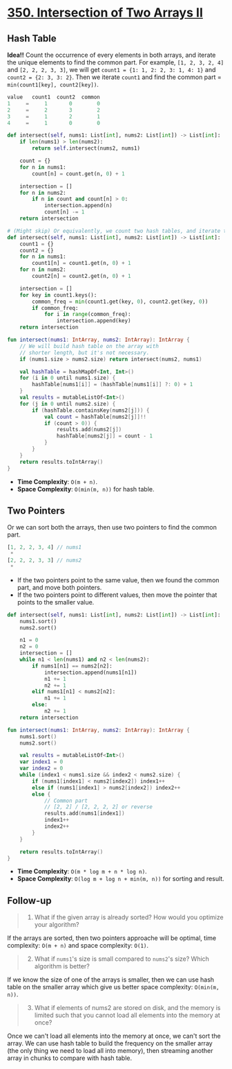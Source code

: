 # [350. Intersection of Two Arrays II](https://leetcode.com/problems/intersection-of-two-arrays-ii/)

## Hash Table

**Idea!!** Count the occurrence of every elements in both arrays, and iterate the unique elements to find the common part. For example, `[1, 2, 3, 2, 4]` and `[2, 2, 2, 3, 3]`, we will get `count1 = {1: 1, 2: 2, 3: 1, 4: 1}` and `count2 = {2: 3, 3: 2}`. Then we iterate `count1` and find the common part = `min(count1[key], count2[key])`.

```js
value   count1  count2  common
1     =     1       0        0
2     =     2       3        2
3     =     1       2        1
4     =     1       0        0
```

```python
def intersect(self, nums1: List[int], nums2: List[int]) -> List[int]:
    if len(nums1) > len(nums2):
        return self.intersect(nums2, nums1)

    count = {}
    for n in nums1:
        count[n] = count.get(n, 0) + 1

    intersection = []
    for n in nums2:
        if n in count and count[n] > 0:
            intersection.append(n)
            count[n] -= 1
    return intersection

# (Might skip) Or equivalently, we count two hash tables, and iterate the unique elements to find the common part.
def intersect(self, nums1: List[int], nums2: List[int]) -> List[int]:
    count1 = {}
    count2 = {}
    for n in nums1:
        count1[n] = count1.get(n, 0) + 1
    for n in nums2:
        count2[n] = count2.get(n, 0) + 1

    intersection = []
    for key in count1.keys():
        common_freq = min(count1.get(key, 0), count2.get(key, 0))
        if common_freq:
            for i in range(common_freq):
                intersection.append(key)
    return intersection
```

```kotlin
fun intersect(nums1: IntArray, nums2: IntArray): IntArray {
    // We will build hash table on the array with
    // shorter length, but it's not necessary.
    if (nums1.size > nums2.size) return intersect(nums2, nums1)

    val hashTable = hashMapOf<Int, Int>()
    for (i in 0 until nums1.size) {
        hashTable[nums1[i]] = (hashTable[nums1[i]] ?: 0) + 1
    }
    val results = mutableListOf<Int>()
    for (j in 0 until nums2.size) {
        if (hashTable.containsKey(nums2[j])) {
            val count = hashTable[nums2[j]]!!
            if (count > 0)) {
                results.add(nums2[j])
                hashTable[nums2[j]] = count - 1
            }
        }
    }
    return results.toIntArray()
}
```

- **Time Complexity**: `O(m + n)`.
- **Space Complexity**: `O(min(m, n))` for hash table.

## Two Pointers

Or we can sort both the arrays, then use two pointers to find the common part.

```js
[1, 2, 2, 3, 4] // nums1
 *
[2, 2, 2, 3, 3] // nums2
 *
```

- If the two pointers point to the same value, then we found the common part, and move both pointers.
- If the two pointers point to different values, then move the pointer that points to the smaller value.

```python
def intersect(self, nums1: List[int], nums2: List[int]) -> List[int]:
    nums1.sort()
    nums2.sort()

    n1 = 0
    n2 = 0
    intersection = []
    while n1 < len(nums1) and n2 < len(nums2):
        if nums1[n1] == nums2[n2]:
            intersection.append(nums1[n1])
            n1 += 1
            n2 += 1
        elif nums1[n1] < nums2[n2]:
            n1 += 1
        else:
            n2 += 1
    return intersection
```

```kotlin
fun intersect(nums1: IntArray, nums2: IntArray): IntArray {
    nums1.sort()
    nums2.sort()

    val results = mutableListOf<Int>()
    var index1 = 0
    var index2 = 0
    while (index1 < nums1.size && index2 < nums2.size) {
        if (nums1[index1] < nums2[index2]) index1++
        else if (nums1[index1] > nums2[index2]) index2++
        else {
            // Common part
            // [2, 2] / [2, 2, 2, 2] or reverse
            results.add(nums1[index1])
            index1++
            index2++
        }
    }

    return results.toIntArray()
}
```

- **Time Complexity**: `O(m * log m + n * log n)`.
- **Space Complexity**: `O(log m + log n + min(m, n))` for sorting and result.

## Follow-up

> 1. What if the given array is already sorted? How would you optimize your algorithm?

If the arrays are sorted, then two pointers approache will be optimal, time complexity: `O(m + n)` and space complexity: `O(1)`.

> 2. What if `nums1`'s size is small compared to `nums2`'s size? Which algorithm is better?

If we know the size of one of the arrays is smaller, then we can use hash table on the smaller array which give us better space complexity: `O(min(m, n))`.

> 3. What if elements of nums2 are stored on disk, and the memory is limited such that you cannot load all elements into the memory at once?

Once we can't load all elements into the memory at once, we can't sort the array. We can use hash table to build the frequency on the smaller array (the only thing we need to load all into memory), then streaming another array in chunks to compare with hash table.
